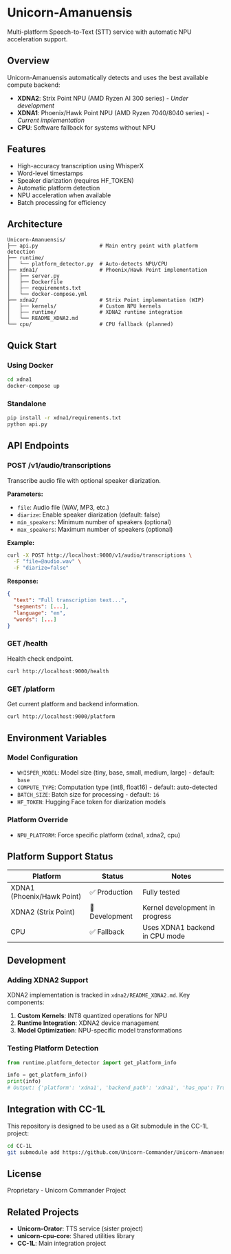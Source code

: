 # Unicorn-Amanuensis

Multi-platform Speech-to-Text (STT) service with automatic NPU acceleration support.

## Overview

Unicorn-Amanuensis automatically detects and uses the best available compute backend:

- **XDNA2**: Strix Point NPU (AMD Ryzen AI 300 series) - *Under development*
- **XDNA1**: Phoenix/Hawk Point NPU (AMD Ryzen 7040/8040 series) - *Current implementation*
- **CPU**: Software fallback for systems without NPU

## Features

- High-accuracy transcription using WhisperX
- Word-level timestamps
- Speaker diarization (requires HF_TOKEN)
- Automatic platform detection
- NPU acceleration when available
- Batch processing for efficiency

## Architecture

```
Unicorn-Amanuensis/
├── api.py                    # Main entry point with platform detection
├── runtime/
│   └── platform_detector.py  # Auto-detects NPU/CPU
├── xdna1/                    # Phoenix/Hawk Point implementation
│   ├── server.py
│   ├── Dockerfile
│   ├── requirements.txt
│   └── docker-compose.yml
├── xdna2/                    # Strix Point implementation (WIP)
│   ├── kernels/              # Custom NPU kernels
│   ├── runtime/              # XDNA2 runtime integration
│   └── README_XDNA2.md
└── cpu/                      # CPU fallback (planned)
```

## Quick Start

### Using Docker

```bash
cd xdna1
docker-compose up
```

### Standalone

```bash
pip install -r xdna1/requirements.txt
python api.py
```

## API Endpoints

### POST /v1/audio/transcriptions

Transcribe audio file with optional speaker diarization.

**Parameters:**
- `file`: Audio file (WAV, MP3, etc.)
- `diarize`: Enable speaker diarization (default: false)
- `min_speakers`: Minimum number of speakers (optional)
- `max_speakers`: Maximum number of speakers (optional)

**Example:**

```bash
curl -X POST http://localhost:9000/v1/audio/transcriptions \
  -F "file=@audio.wav" \
  -F "diarize=false"
```

**Response:**

```json
{
  "text": "Full transcription text...",
  "segments": [...],
  "language": "en",
  "words": [...]
}
```

### GET /health

Health check endpoint.

```bash
curl http://localhost:9000/health
```

### GET /platform

Get current platform and backend information.

```bash
curl http://localhost:9000/platform
```

## Environment Variables

### Model Configuration
- `WHISPER_MODEL`: Model size (tiny, base, small, medium, large) - default: `base`
- `COMPUTE_TYPE`: Computation type (int8, float16) - default: auto-detected
- `BATCH_SIZE`: Batch size for processing - default: `16`
- `HF_TOKEN`: Hugging Face token for diarization models

### Platform Override
- `NPU_PLATFORM`: Force specific platform (xdna1, xdna2, cpu)

## Platform Support Status

| Platform | Status | Notes |
|----------|--------|-------|
| XDNA1 (Phoenix/Hawk Point) | ✅ Production | Fully tested |
| XDNA2 (Strix Point) | 🚧 Development | Kernel development in progress |
| CPU | ✅ Fallback | Uses XDNA1 backend in CPU mode |

## Development

### Adding XDNA2 Support

XDNA2 implementation is tracked in `xdna2/README_XDNA2.md`. Key components:

1. **Custom Kernels**: INT8 quantized operations for NPU
2. **Runtime Integration**: XDNA2 device management
3. **Model Optimization**: NPU-specific model transformations

### Testing Platform Detection

```python
from runtime.platform_detector import get_platform_info

info = get_platform_info()
print(info)
# Output: {'platform': 'xdna1', 'backend_path': 'xdna1', 'has_npu': True, 'npu_generation': 'XDNA1'}
```

## Integration with CC-1L

This repository is designed to be used as a Git submodule in the CC-1L project:

```bash
cd CC-1L
git submodule add https://github.com/Unicorn-Commander/Unicorn-Amanuensis.git npu-services/unicorn-amanuensis
```

## License

Proprietary - Unicorn Commander Project

## Related Projects

- **Unicorn-Orator**: TTS service (sister project)
- **unicorn-cpu-core**: Shared utilities library
- **CC-1L**: Main integration project
